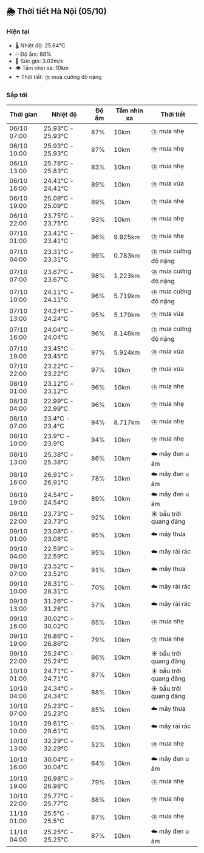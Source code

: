 ## 🌦️ Thời tiết Hà Nội (05/10)

### Hiện tại

- 🌡️ Nhiệt độ: 25.64℃
- 💦 Độ ẩm: 88%
- 💨 Sức gió: 3.02m/s
- 👁️ Tầm nhìn xa: 10km
- ☂️ Thời tiết: ⛈️ mưa cường độ nặng

### Sắp tới

| Thời gian | Nhiệt độ | Độ ẩm | Tầm nhìn xa | Thời tiết |
| --- | --- | --- | --- | --- |
| 06/10 07:00 | 25.93℃ - 25.93℃ | 87% | 10km | ⛈️ mưa nhẹ |
| 06/10 10:00 | 25.93℃ - 25.93℃ | 87% | 10km | ⛈️ mưa nhẹ |
| 06/10 13:00 | 25.78℃ - 25.83℃ | 83% | 10km | ⛈️ mưa nhẹ |
| 06/10 16:00 | 24.41℃ - 24.41℃ | 89% | 10km | ⛈️ mưa vừa |
| 06/10 19:00 | 25.09℃ - 25.09℃ | 89% | 10km | ⛈️ mưa nhẹ |
| 06/10 22:00 | 23.75℃ - 23.75℃ | 93% | 10km | ⛈️ mưa nhẹ |
| 07/10 01:00 | 23.41℃ - 23.41℃ | 96% | 9.925km | ⛈️ mưa nhẹ |
| 07/10 04:00 | 23.31℃ - 23.31℃ | 99% | 0.783km | ⛈️ mưa cường độ nặng |
| 07/10 07:00 | 23.67℃ - 23.67℃ | 98% | 1.223km | ⛈️ mưa cường độ nặng |
| 07/10 10:00 | 24.11℃ - 24.11℃ | 96% | 5.719km | ⛈️ mưa cường độ nặng |
| 07/10 13:00 | 24.24℃ - 24.24℃ | 95% | 5.179km | ⛈️ mưa vừa |
| 07/10 16:00 | 24.04℃ - 24.04℃ | 96% | 8.146km | ⛈️ mưa cường độ nặng |
| 07/10 19:00 | 23.45℃ - 23.45℃ | 97% | 5.924km | ⛈️ mưa vừa |
| 07/10 22:00 | 23.22℃ - 23.22℃ | 97% | 10km | ⛈️ mưa vừa |
| 08/10 01:00 | 23.12℃ - 23.12℃ | 96% | 10km | ⛈️ mưa nhẹ |
| 08/10 04:00 | 22.99℃ - 22.99℃ | 96% | 10km | ⛈️ mưa nhẹ |
| 08/10 07:00 | 23.4℃ - 23.4℃ | 94% | 8.717km | ⛈️ mưa nhẹ |
| 08/10 10:00 | 23.9℃ - 23.9℃ | 94% | 10km | ⛈️ mưa nhẹ |
| 08/10 13:00 | 25.38℃ - 25.38℃ | 86% | 10km | ☁️ mây đen u ám |
| 08/10 16:00 | 26.91℃ - 26.91℃ | 78% | 10km | ☁️ mây đen u ám |
| 08/10 19:00 | 24.54℃ - 24.54℃ | 89% | 10km | ☁️ mây đen u ám |
| 08/10 22:00 | 23.73℃ - 23.73℃ | 92% | 10km | ☀️ bầu trời quang đãng |
| 09/10 01:00 | 23.08℃ - 23.08℃ | 95% | 10km | ☁️ mây thưa |
| 09/10 04:00 | 22.59℃ - 22.59℃ | 95% | 10km | ☁️ mây rải rác |
| 09/10 07:00 | 23.52℃ - 23.52℃ | 91% | 10km | ☁️ mây thưa |
| 09/10 10:00 | 28.31℃ - 28.31℃ | 70% | 10km | ☁️ mây rải rác |
| 09/10 13:00 | 31.26℃ - 31.26℃ | 57% | 10km | ☁️ mây rải rác |
| 09/10 16:00 | 30.02℃ - 30.02℃ | 65% | 10km | ⛈️ mưa nhẹ |
| 09/10 19:00 | 26.86℃ - 26.86℃ | 79% | 10km | ⛈️ mưa nhẹ |
| 09/10 22:00 | 25.24℃ - 25.24℃ | 86% | 10km | ☀️ bầu trời quang đãng |
| 10/10 01:00 | 24.71℃ - 24.71℃ | 87% | 10km | ☀️ bầu trời quang đãng |
| 10/10 04:00 | 24.34℃ - 24.34℃ | 88% | 10km | ☀️ bầu trời quang đãng |
| 10/10 07:00 | 25.23℃ - 25.23℃ | 85% | 10km | ☁️ mây thưa |
| 10/10 10:00 | 29.61℃ - 29.61℃ | 65% | 10km | ☁️ mây rải rác |
| 10/10 13:00 | 32.29℃ - 32.29℃ | 52% | 10km | ⛈️ mưa nhẹ |
| 10/10 16:00 | 30.04℃ - 30.04℃ | 64% | 10km | ☁️ mây đen u ám |
| 10/10 19:00 | 26.98℃ - 26.98℃ | 79% | 10km | ⛈️ mưa nhẹ |
| 10/10 22:00 | 25.77℃ - 25.77℃ | 88% | 10km | ⛈️ mưa nhẹ |
| 11/10 01:00 | 25.5℃ - 25.5℃ | 87% | 10km | ⛈️ mưa nhẹ |
| 11/10 04:00 | 25.25℃ - 25.25℃ | 87% | 10km | ☁️ mây đen u ám |
